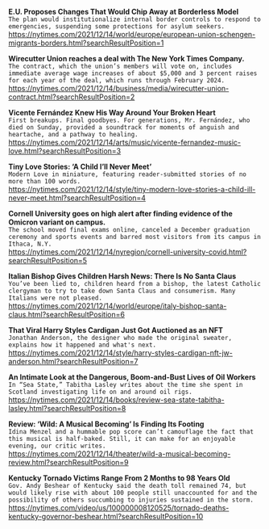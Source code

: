 **E.U. Proposes Changes That Would Chip Away at Borderless Model**\
`The plan would institutionalize internal border controls to respond to emergencies, suspending some protections for asylum seekers.`\
https://nytimes.com/2021/12/14/world/europe/european-union-schengen-migrants-borders.html?searchResultPosition=1

**Wirecutter Union reaches a deal with The New York Times Company.**\
`The contract, which the union’s members will vote on, includes immediate average wage increases of about $5,000 and 3 percent raises for each year of the deal, which runs through February 2024.`\
https://nytimes.com/2021/12/14/business/media/wirecutter-union-contract.html?searchResultPosition=2

**Vicente Fernández Knew His Way Around Your Broken Heart**\
`First breakups. Final goodbyes. For generations, Mr. Fernández, who died on Sunday, provided a soundtrack for moments of anguish and heartache, and a pathway to healing.`\
https://nytimes.com/2021/12/14/arts/music/vicente-fernandez-music-love.html?searchResultPosition=3

**Tiny Love Stories: ‘A Child I’ll Never Meet’**\
`Modern Love in miniature, featuring reader-submitted stories of no more than 100 words.`\
https://nytimes.com/2021/12/14/style/tiny-modern-love-stories-a-child-ill-never-meet.html?searchResultPosition=4

**Cornell University goes on high alert after finding evidence of the Omicron variant on campus.**\
`The school moved final exams online, canceled a December graduation ceremony and sports events and barred most visitors from its campus in Ithaca, N.Y.`\
https://nytimes.com/2021/12/14/nyregion/cornell-university-covid.html?searchResultPosition=5

**Italian Bishop Gives Children Harsh News: There Is No Santa Claus**\
`You’ve been lied to, children heard from a bishop, the latest Catholic clergyman to try to take down Santa Claus and consumerism. Many Italians were not pleased.`\
https://nytimes.com/2021/12/14/world/europe/italy-bishop-santa-claus.html?searchResultPosition=6

**That Viral Harry Styles Cardigan Just Got Auctioned as an NFT**\
`Jonathan Anderson, the designer who made the original sweater, explains how it happened and what's next.`\
https://nytimes.com/2021/12/14/style/harry-styles-cardigan-nft-jw-anderson.html?searchResultPosition=7

**An Intimate Look at the Dangerous, Boom-and-Bust Lives of Oil Workers**\
`In “Sea State,” Tabitha Lasley writes about the time she spent in Scotland investigating life on and around oil rigs.`\
https://nytimes.com/2021/12/14/books/review-sea-state-tabitha-lasley.html?searchResultPosition=8

**Review: ‘Wild: A Musical Becoming’ Is Finding Its Footing**\
`Idina Menzel and a hummable pop score can’t camouflage the fact that this musical is half-baked. Still, it can make for an enjoyable evening, our critic writes.`\
https://nytimes.com/2021/12/14/theater/wild-a-musical-becoming-review.html?searchResultPosition=9

**Kentucky Tornado Victims Range From 2 Months to 98 Years Old**\
`Gov. Andy Beshear of Kentucky said the death toll remained 74, but would likely rise with about 100 people still unaccounted for and the possibility of others succumbing to injuries sustained in the storm.`\
https://nytimes.com/video/us/100000008120525/tornado-deaths-kentucky-governor-beshear.html?searchResultPosition=10

